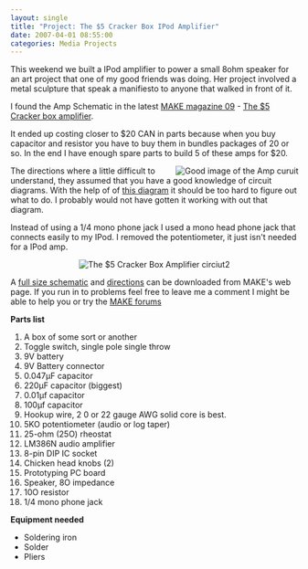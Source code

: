 ```yaml
---
layout: single
title: "Project: The $5 Cracker Box IPod Amplifier"
date: 2007-04-01 08:55:00
categories: Media Projects
---
```

This weekend we built a IPod amplifier to power a small 8ohm speaker for an art project that one of my good friends was doing. Her project involved a metal sculpture that speak a manifiesto to anyone that walked in front of it.

I found the Amp Schematic in the latest <a href="http://makezine.com/09/">MAKE magazine 09</a> - <a href="http://makezine.com/09/crackerboxamp/">The $5 Cracker box amplifier</a>.

It ended up costing closer to $20 CAN in parts because when you buy capacitor and resistor you have to buy them in bundles packages of 20 or so. In the end I have enough spare parts to build 5 of these amps for $20.

<a href="/public/uploads/2007/04/amp_curuit2.jpg" title="Good image of the Amp curuit"><img src="/public/uploads/2007/04/amp_curuit2.thumbnail.jpg" alt="Good image of the Amp curuit" align="right" /></a>The directions where a little difficult to understand, they assumed that you have a good knowledge of circuit diagrams. With the help of of <a href="http://www.flickr.com/photos/54804764@N00/401719542/">this diagram</a> it should be too hard to figure out what to do. I probably would not have gotten it working with out that diagram.

Instead of using a 1/4  mono phone jack I used a mono head phone jack that connects easily to my IPod. I removed the potentiometer, it just isn't needed for a IPod amp.
<p style="text-align: center"><img src="/public/uploads/2007/04/amp_circuit1.gif" alt="The $5 Cracker Box Amplifier circiut2" /></p>
A <a href="http://makezine.com/images/09/CrackerboxAmp_Schem.pdf">full size schematic</a> and <a href="http://makezine.com/09/crackerboxamp/">directions</a> can be downloaded from MAKE's web page. If you run in to problems feel free to leave me a comment I might be able to help you or try the  <a href="http://forums.makezine.com/">MAKE forums</a>

<!--more-->
<strong>Parts list</strong>
<ol>
	<li>A box of some sort or another</li>
	<li>Toggle switch, single pole single throw</li>
	<li>9V battery</li>
	<li>9V Battery connector</li>
	<li>0.047µF capacitor</li>
	<li>220µF capacitor (biggest)</li>
	<li>0.01µf capacitor</li>
	<li>100µf capacitor</li>
	<li>Hookup wire, 2 0 or 22 gauge AWG solid core is best.</li>
	<li>5KO potentiometer (audio or log taper)</li>
	<li>25-ohm (25O) rheostat</li>
	<li>LM386N audio amplifier</li>
	<li>8-pin DIP IC socket</li>
	<li>Chicken head knobs (2)</li>
	<li>Prototyping PC board</li>
	<li>Speaker, 8O impedance</li>
	<li>10O resistor</li>
	<li>1/4 mono phone jack</li>
</ol>
<strong>Equipment needed  </strong>
<ul>
	<li>Soldering iron</li>
	<li>Solder</li>
	<li>Pliers</li>
</ul>
